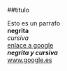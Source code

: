 ##titulo  

Esto es un parrafo  
**negrita**  
*cursiva*  
[enlace a google](www.google.es)  
***negrita y cursiva***  
www.google.es
